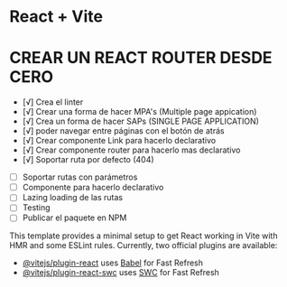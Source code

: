 # React + Vite

# CREAR UN REACT ROUTER DESDE CERO

- [√] Crea el linter 
- [√] Crear una forma de hacer MPA's (Multiple page appication)
- [√] Crea un forma de hacer SAPs (SINGLE PAGE APPLICATION)
- [√] poder navegar entre páginas con el botón de atrás
- [√] Crear componente Link para hacerlo declarativo
- [√] Crear componente router para hacerlo mas declarativo
- [√] Soportar ruta por defecto (404)
- [ ] Soportar rutas con parámetros
- [ ] Componente <Route /> para hacerlo declarativo
- [ ] Lazing loading de las rutas
- [ ] Testing
- [ ] Publicar el paquete en NPM

This template provides a minimal setup to get React working in Vite with HMR and some ESLint rules.
Currently, two official plugins are available:
- [@vitejs/plugin-react](https://github.com/vitejs/vite-plugin-react/blob/main/packages/plugin-react/README.md) uses [Babel](https://babeljs.io/) for Fast Refresh
- [@vitejs/plugin-react-swc](https://github.com/vitejs/vite-plugin-react-swc) uses [SWC](https://swc.rs/) for Fast Refresh
